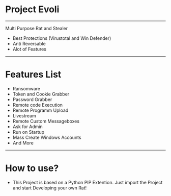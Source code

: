 # Project Evoli
--------------------
Multi Purpose Rat and Stealer
- Best Protections (Virustotal and Win Defender)
- Anti Reversable
- Alot of Features
---------------------------
# Features List
* Ransomware
* Token and Cookie Grabber
* Password Grabber
* Remote code Execution
* Remote Programm Upload
* Livestream
* Remote Custom Messageboxes
* Ask for Admin
* Run on Startup
* Mass Create Windows Accounts
* And More
-------------------------
# How to use?
* This Project is based on a Python PIP Extention. Just import the Project and start Developing your own Rat!

